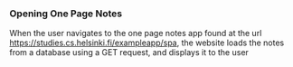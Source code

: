 ### Opening One Page Notes
When the user navigates to the one page notes app found at the url https://studies.cs.helsinki.fi/exampleapp/spa, the website loads the notes from a database using a GET request, and displays it to the user